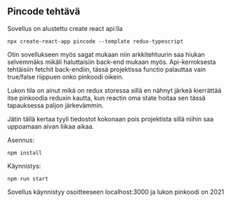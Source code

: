 ## Pincode tehtävä

Sovellus on alustettu create react api:lla
```
npx create-react-app pincode --template redux-typescript
```

Otin sovellukseen myös sagat mukaan niin arkkitehtuurin saa hiukan selvemmäks mikäli haluttaisiin back-end mukaan myös. Api-kerroksesta tehtäisiin fetchit back-endiin, tässä projektissa functio palauttaa vain true/false riippuen onko pinkoodi oikein.

Lukon tila on ainut mikä on redux storessa sillä en nähnyt järkeä kierrättää itse pinkoodia reduxin kautta, kun reactin oma state hoitaa sen tässä tapauksessa paljon järkevämmin.

Jätin tällä kertaa tyyli tiedostot kokonaan pois projektista sillä niihin saa uppoamaan aivan liikaa aikaa.

Asennus:
```
npm install
```


Käynnistys:
```
npm run start
```

Sovellus käynnistyy osoitteeseen localhost:3000 ja lukon pinkoodi on 2021